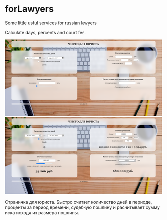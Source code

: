 # forLawyers
Some little usful services for russian lawyers

Calculate days, percents and court fee.

![Start](Screenshot01.png "Начало работы")
![Using](Screenshot02.png "Использование")

Страничка для юриста.
Быстро считает количество дней в периоде, проценты за период времени, судебную пошлину и расчитывает сумму иска исходя из размера пошлины.
